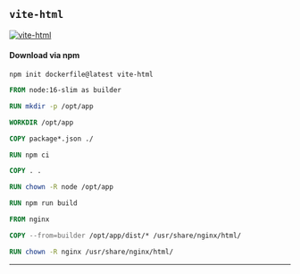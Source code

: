 ## `vite-html`


[![vite-html](https://github.com/seanghay/dockerfile/actions/workflows/vite-html.yml/badge.svg)](https://github.com/seanghay/dockerfile/actions/workflows/vite-html.yml)

#### Download via npm

```
npm init dockerfile@latest vite-html
```

```dockerfile
FROM node:16-slim as builder

RUN mkdir -p /opt/app

WORKDIR /opt/app

COPY package*.json ./

RUN npm ci

COPY . .

RUN chown -R node /opt/app

RUN npm run build

FROM nginx

COPY --from=builder /opt/app/dist/* /usr/share/nginx/html/

RUN chown -R nginx /usr/share/nginx/html/


```


---

